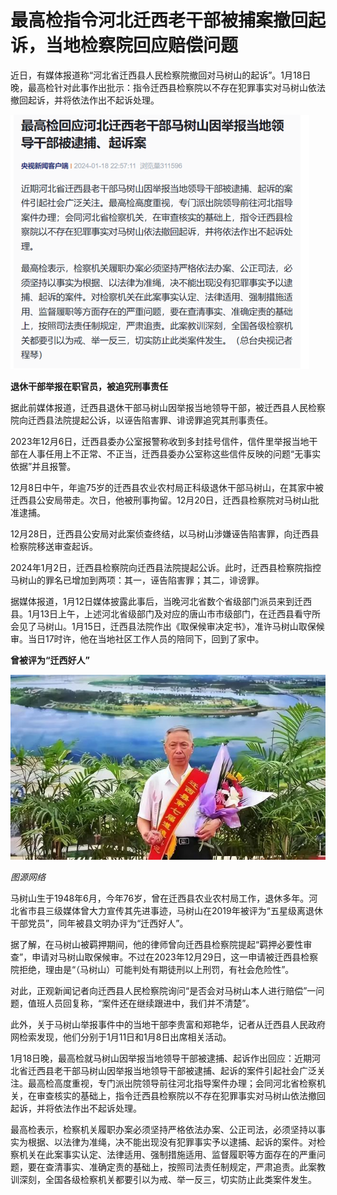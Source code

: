 # 最高检指令河北迁西老干部被捕案撤回起诉，当地检察院回应赔偿问题

近日，有媒体报道称“河北省迁西县人民检察院撤回对马树山的起诉”。1月18日晚，最高检针对此事作出批示：指令迁西县检察院以不存在犯罪事实对马树山依法撤回起诉，并将依法作出不起诉处理。

![8d3ebdbbfc296ad0044500c43d182103.jpg](https://raw.githubusercontent.com/qqhsx/qqnews_image/main/2024/01/19/最高检指令河北迁西老干部被捕案撤回起诉，当地检察院回应赔偿问题/8d3ebdbbfc296ad0044500c43d182103.jpg)

**退休干部举报在职官员，被追究刑事责任**

据此前媒体报道，迁西县退休干部马树山因举报当地领导干部，被迁西县人民检察院向迁西县法院提起公诉，以诬告陷害罪、诽谤罪追究其刑事责任。

2023年12月6日，迁西县委办公室报警称收到多封挂号信件，信件里举报当地干部在人事任用上不正常、不正当，迁西县委办公室称这些信件反映的问题“无事实依据”并且报警。

12月8日中午，年逾75岁的迁西县农业农村局正科级退休干部马树山，在其家中被迁西县公安局带走。次日，他被刑事拘留。12月20日，迁西县检察院对马树山批准逮捕。

12月28日，迁西县公安局对此案侦查终结，以马树山涉嫌诬告陷害罪，向迁西县检察院移送审查起诉。

2024年1月2日，迁西县检察院向迁西县法院提起公诉。此时，迁西县检察院指控马树山的罪名已增加到两项：其一，诬告陷害罪；其二，诽谤罪。

据媒体报道，1月12日媒体披露此事后，当晚河北省数个省级部门派员来到迁西县。1月13日上午，上述河北省级部门及对应的唐山市市级部门，在迁西县看守所会见了马树山。1月15日，迁西县法院作出《取保候审决定书》，准许马树山取保候审。当日17时许，他在当地社区工作人员的陪同下，回到了家中。

**曾被评为“迁西好人”**

![808cc8afdc8c6e4c38a16df587f7a8fe.jpg](https://raw.githubusercontent.com/qqhsx/qqnews_image/main/2024/01/19/最高检指令河北迁西老干部被捕案撤回起诉，当地检察院回应赔偿问题/808cc8afdc8c6e4c38a16df587f7a8fe.jpg)

_图源网络_

马树山生于1948年6月，今年76岁，曾在迁西县农业农村局工作，退休多年。河北省市县三级媒体曾大力宣传其先进事迹，马树山在2019年被评为“五星级离退休干部党员”，同年被县文明办评为“迁西好人”。

据了解，在马树山被羁押期间，他的律师曾向迁西县检察院提起“羁押必要性审查”，申请对马树山取保候审。不过在2023年12月29日，这一申请被迁西县检察院拒绝，理由是“（马树山）可能判处有期徒刑以上刑罚，有社会危险性”。

对此，正观新闻记者向迁西县人民检察院询问“是否会对马树山本人进行赔偿”一问题，值班人员回复称，“案件还在继续跟进中，我们并不清楚”。

此外，关于马树山举报事件中的当地干部李贵富和郑艳华，记者从迁西县人民政府网检索发现，他们分别于1月11日和1月8日出席相关活动。

1月18日晚，最高检就马树山因举报当地领导干部被逮捕、起诉作出回应：近期河北省迁西县老干部马树山因举报当地领导干部被逮捕、起诉的案件引起社会广泛关注。最高检高度重视，专门派出院领导前往河北指导案件办理；会同河北省检察机关，在审查核实的基础上，指令迁西县检察院以不存在犯罪事实对马树山依法撤回起诉，并将依法作出不起诉处理。

最高检表示，检察机关履职办案必须坚持严格依法办案、公正司法，必须坚持以事实为根据、以法律为准绳，决不能出现没有犯罪事实予以逮捕、起诉的案件。对检察机关在此案事实认定、法律适用、强制措施适用、监督履职等方面存在的严重问题，要在查清事实、准确定责的基础上，按照司法责任制规定，严肃追责。此案教训深刻，全国各级检察机关都要引以为戒、举一反三，切实防止此类案件发生。

